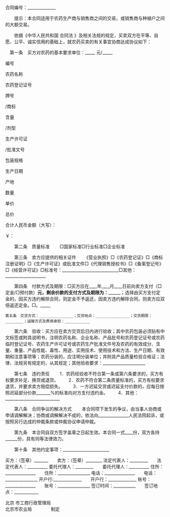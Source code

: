 
 


合同编号：______________


　　提示：本合同适用于农药生产商与销售商之间的交易，或销售商与种植户之间的大额交易。


　　依据《中华人民共和国
合同法
》及相关法规的规定，买卖双方在平等、自愿、公平、诚实信用的基础上，就农药买卖的有关事宜协商达成协议如下：


  　第一条　买方对农药的基本要求单位：_____ 元/_____







 

  

   


编号





   


农药名称





   


农药登记证号





   


牌号

/商标





   


含量

/剂型





   


生产许可证

/批准文号





   


包装规格





   


生产日期





   


产地





   


数量





   


单价





   


总价





  

  

   



 






   



 






   



 






   



 






   



 






   



 






   



 






   



 






   



 






   



 






   



 






   



 






  

  

   



 






   



 






   



 






   



 






   



 






   



 






   



 






   



 






   



 






   



 






   



 






   



 






  

  

   



 






   



 






   



 






   



 






   



 






   



 






   



 






   



 






   



 






   



 






   



 






   



 






  

  

   



 






   



 






   



 






   



 






   



 






   



 






   



 






   



 






   



 






   



 






   



 






   



 






  

  

   


合计人民币金额（大写）：


                                                            
￥：





  

 







　　第二条　质量标准
　　□国家标准□行业标准□企业标准


　　第三条　卖方应提供的相关证件
　　《营业执照》□《农药登记证》□《商标注册证明》□《生产许可证》或批准文件□《代理销售授权书》□《备案登记号》□《经营许可证》□标准号：____________________________□其他：____________________


　　第四条　付款方式及期限：□买方应在____年____月____日前向卖方支付（□定金/□预付款）____元，剩余价款的支付方式及期限为：__________；选择由买方支付定金的，因买方违约解除合同，则定金不予返还，因卖方违约解除合同，则卖方应双倍返还定金。□。_____


    第五条　交货方式：_______________；交货地点：_______________；交货期限：________；运输方式及费用承担：___________


　　第六条　验收：买方应在卖方交货后日内进行验收；其中农药包装必须贴有中文标签或附具说明书，注明农药名称、企业名称、产品批号和农药登记证号或农药临时登记证号、农药生产许可证号或农药生产批准文件号及农药的有效成分、含量、重量、产品性能、毒性、用途、实用技术、使用技术和方法、生产日期、有效期和注意事项等；农药分装的，应注明分装单位；并附具产品质量检验合格证；法律、法规另有规定的，从其规定；其他验收要求：_____________________


　　第七条　违约责任
　　1．农药经验收不符合第一条或第六条要求的，买方有权要求补足、换货或退货。 
　　2．农药不符合第二条质量标准的，买方有权要求退货，并要求卖方赔偿损失。
　　3．一方迟延交货或迟延支付价款的，应每日按照迟延部分价款_______%的标准向对方支付违约金。
　　4．其他：___________________________


　　第八条　合同争议的解决方式
　　本合同项下发生的争议，由当事人协商或申请调解解决；协商或调解解决不成的，依法向_______________人民法院起诉，或按照另行达成的仲裁条款或仲裁协议申请仲裁。


　　第九条　本合同自双方签字盖章之日起生效。本合同一式____份，双方各持______份，具有同等法律效力。


　　第十条　其他约定事项：_______________________


 


买方：（签章）_______　　卖方：（签章）________
法定代表人：_________　　法定代表人：__________
委托代理人：_________　　委托代理人：__________
住所：_______________　　住所：________________
电话：_______________　　电话：________________
开户行:______________　　开户行：______________
账号：_______________　　账号：________________
签订时间：___________　　签订地点：____________



北京
市工商行政管理局      
北京市农业局　 　　　制定
 


 

 
 
 
 
 
  


  
 

  


  


  
 
 
 
 

